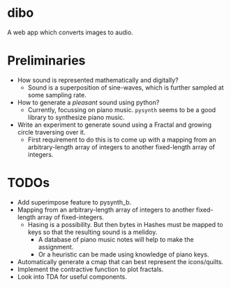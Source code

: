 # dibo
A web app which converts images to audio.

# Preliminaries

- How sound is represented mathematically and digitally?
    - Sound is a superposition of sine-waves, which is further sampled at some sampling rate.
- How to generate a *pleasant* sound using python?
    - Currently, focussing on piano music. `pysynth` seems to be a good library to synthesize piano music.
- Write an experiment to generate sound using a Fractal and growing circle traversing over it.
    - First requirement to do this is to come up with a mapping from an arbitrary-length array of integers to another fixed-length array of integers.

# TODOs

- Add superimpose feature to pysynth_b.
- Mapping from an arbitrary-length array of integers to another fixed-length array of fixed-integers.
    - Hasing is a possibility. But then bytes in Hashes must be mapped to keys so that the resulting sound is a melidoy.
        - A database of piano music notes will help to make the assignment.
        - Or a heuristic can be made using knowledge of piano keys.
- Automatically generate a cmap that can best represent the icons/quilts.
- Implement the contractive function to plot fractals.
- Look into TDA for useful components.